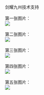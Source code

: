  剑耀九州技术支持</br></br>
第一张图片：</br>
![](https://github.com/chenzhan82842/chenzhan/blob/jyjz/1.jpg?raw=true)</br></br>
第二张图片：</br>
![](https://github.com/chenzhan82842/chenzhan/blob/jyjz/2.jpg?raw=true)</br></br>
第三张图片：</br>
![](https://github.com/chenzhan82842/chenzhan/blob/jyjz/3.jpg?raw=true)</br></br>
第四张图片：</br>
![](https://github.com/chenzhan82842/chenzhan/blob/jyjz/4.jpg?raw=true)</br></br>
第五张图片：</br>
![](https://github.com/chenzhan82842/chenzhan/blob/jyjz/5.jpg?raw=true)</br></br>
